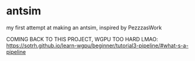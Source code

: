 # antsim

my first attempt at making an antsim, inspired by PezzzasWork

COMING BACK TO THIS PROJECT, WGPU TOO HARD LMAO:
https://sotrh.github.io/learn-wgpu/beginner/tutorial3-pipeline/#what-s-a-pipeline
